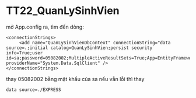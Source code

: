 # TT22_QuanLySinhVien
mở App.config ra, tìm đến dòng:
```
<connectionStrings>
	 <add name="QuanLySinhVienDbContext" connectionString="data source=.;initial catalog=QuanLySinhVien;persist security info=True;user id=sa;password=05082002;MultipleActiveResultSets=True;App=EntityFramework" providerName="System.Data.SqlClient" />
</connectionStrings>
```
thay 05082002 bằng mật khẩu của sa
nếu vẫn lỗi thì thay 
```
data source=./EXPRESS
```
